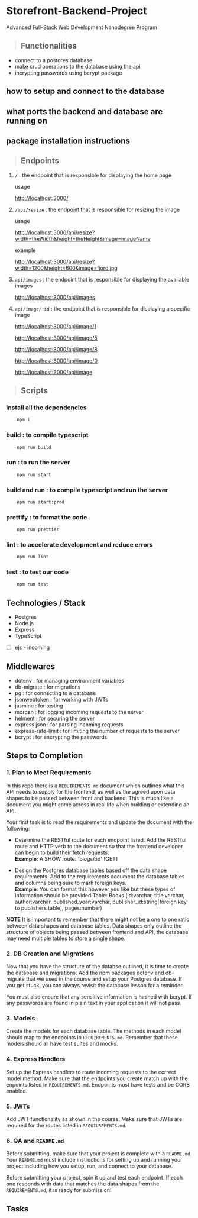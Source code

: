 # Storefront-Backend-Project
Advanced Full-Stack Web Development Nanodegree Program
> ## Functionalities
- connect to a postgres database
- make crud operations to the database using the api
- incrypting passwords using bcrypt package


## how to setup and connect to the database

## what ports the backend and database are running on

## package installation instructions


> ## Endpoints
1. `/` : the endpoint that is responsible for displaying the home page

   usage

   <a href="http://localhost:3000/" target="_blank">http://localhost:3000/</a> 

2. `/api/resize` : the endpoint that is responsible for resizing the image

   usage

   <a href="http://localhost:3000/api/resize?width=theWidth&height=theHeight&image=imageName" target="_blank">http://localhost:3000/api/resize?width=theWidth&height=theHeight&image=imageName</a>

   example

   <a href="http://localhost:3000/api/resize?width=1200&height=600&image=fjord.jpg" target="_blank">http://localhost:3000/api/resize?width=1200&height=600&image=fjord.jpg</a>

3. `api/images` : the endpoint that is responsible for displaying the available images

   <a href="http://localhost:3000/api/images" target="_blank">http://localhost:3000/api/images</a>

4. `api/image/:id` : the endpoint that is responsible for displaying a specific image

   <a href="http://localhost:3000/api/image/1" target="_blank">http://localhost:3000/api/image/1</a>

   <a href="http://localhost:3000/api/image/5" target="_blank">http://localhost:3000/api/image/5</a>

   <a href="http://localhost:3000/api/image/8" target="_blank">http://localhost:3000/api/image/8</a>

   <a href="http://localhost:3000/api/image/0" target="_blank">http://localhost:3000/api/image/0</a>

   <a href="http://localhost:3000/api/image" target="_blank">http://localhost:3000/api/image</a>


> ## Scripts

### install all the dependencies
``` bash
    npm i
```

### build : to compile typescript

``` bash
    npm run build
```

### run : to run the server

``` bash
    npm run start
```

### build and run : to compile typescript and run the server 

``` bash
    npm run start:prod
```

### prettify : to format the code

``` bash
    npm run prettier
```

### lint : to accelerate development and reduce errors

``` bash
    npm run lint
```

### test : to test our code        

``` bash
    npm run test
```

## Technologies / Stack
- Postgres
- Node.js
- Express
- TypeScript
- [ ] ejs - incoming

## Middlewares
- dotenv : for managing environment variables
- db-migrate : for migrations
- pg : for connecting to a database
- jsonwebtoken : for working with JWTs
- jasmine : for testing
- morgan : for logging incoming requests to the server
- helment : for securing the server
- express.json : for parsing incoming requests
- express-rate-limit : for limiting the number of requests to the server
- bcrypt : for encrypting the passwords 


## Steps to Completion

### 1. Plan to Meet Requirements

In this repo there is a `REQUIREMENTS.md` document which outlines what this API needs to supply for the frontend, as well as the agreed upon data shapes to be passed between front and backend. This is much like a document you might come across in real life when building or extending an API. 

Your first task is to read the requirements and update the document with the following:
- Determine the RESTful route for each endpoint listed. Add the RESTful route and HTTP verb to the document so that the frontend developer can begin to build their fetch requests.    
**Example**: A SHOW route: 'blogs/:id' [GET] 

- Design the Postgres database tables based off the data shape requirements. Add to the requirements document the database tables and columns being sure to mark foreign keys.   
**Example**: You can format this however you like but these types of information should be provided
Table: Books (id:varchar, title:varchar, author:varchar, published_year:varchar, publisher_id:string[foreign key to publishers table], pages:number)

**NOTE** It is important to remember that there might not be a one to one ratio between data shapes and database tables. Data shapes only outline the structure of objects being passed between frontend and API, the database may need multiple tables to store a single shape. 

### 2.  DB Creation and Migrations

Now that you have the structure of the databse outlined, it is time to create the database and migrations. Add the npm packages dotenv and db-migrate that we used in the course and setup your Postgres database. If you get stuck, you can always revisit the database lesson for a reminder. 

You must also ensure that any sensitive information is hashed with bcrypt. If any passwords are found in plain text in your application it will not pass.

### 3. Models

Create the models for each database table. The methods in each model should map to the endpoints in `REQUIREMENTS.md`. Remember that these models should all have test suites and mocks.

### 4. Express Handlers

Set up the Express handlers to route incoming requests to the correct model method. Make sure that the endpoints you create match up with the enpoints listed in `REQUIREMENTS.md`. Endpoints must have tests and be CORS enabled. 

### 5. JWTs

Add JWT functionality as shown in the course. Make sure that JWTs are required for the routes listed in `REQUIUREMENTS.md`.

### 6. QA and `README.md`

Before submitting, make sure that your project is complete with a `README.md`. Your `README.md` must include instructions for setting up and running your project including how you setup, run, and connect to your database. 

Before submitting your project, spin it up and test each endpoint. If each one responds with data that matches the data shapes from the `REQUIREMENTS.md`, it is ready for submission!

## Tasks